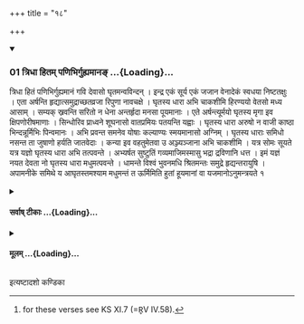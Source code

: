 +++
title = "१८"

+++

<div class="js_include" includetitle="true" newlevelforh1="3" unfilled url="/vedAH_yajuH/taittirIyam/sUtram/ApastambaH/shrautam/vishvAsa-prastutiH/17/18/01_tridhA_hitam_paNibhirguhyamAna~N.md">
<details open><summary><h3>01 त्रिधा हितम् पणिभिर्गुह्यमानङ् ...{Loading}...</h3></summary>

त्रिधा हितं पणिभिर्गुह्यमानं गवि देवासो घृतमन्वविन्दन् । इन्द्र एकं सूर्य एकं जजान वेनादेकं स्वधया निष्टतक्षुः । एता अर्षन्ति हृद्यात्समुद्राच्छतव्रजा रिपुणा नावचक्षे । घृतस्य धारा अभि चाकशीमि हिरण्ययो वेतसो मध्य आसाम् । सम्यक् स्र्रवन्ति सरितो न धेना अन्तर्हृदा मनसा पूयमानाः । एते अर्षन्त्यूर्मयो घृतस्य मृगा इव क्षिपणोरीषमाणाः । सिन्धोरिव प्राध्वने शूघनासो वातप्रमियः पतयन्ति यह्वाः । घृतस्य धारा अरुषो न वाजी काष्ठा भिन्दन्नूर्मिभिः पिन्वमानः । अभि प्रवन्त समनेव योषाः कल्याण्यः स्मयमानासो अग्निम् । घृतस्य धाराः समिधो नसन्त ता जुषाणो हर्यति जातवेदाः । कन्या इव वहतुमेतवा उ अञ्ज्यञ्जाना अभि चाकशीमि । यत्र सोमः सूयते यत्र यज्ञो घृतस्य धारा अभि तत्पवन्ते । अभ्यर्षत सुष्टुतिं गव्यमाजिमस्मासु भद्रा द्रविणानि धत्त । इमं यज्ञं नयत देवता नो घृतस्य धारा मधुमत्पवन्ते । धामन्ते विश्वं भुवनमधि श्रितमन्तः समुद्रे हृद्यन्तरायुषि । अपामनीके समिथे य आघृतस्तमश्याम मधुमन्तं त ऊर्मिमिति हुतां हूयमानां वा यजमानोऽनुमन्त्रयते १
</details>
</div>
<div class="js_include collapsed" newlevelforh1="4" title="सर्वाष् टीकाः" unfilled url="/vedAH_yajuH/taittirIyam/sUtram/ApastambaH/shrautam/sarvASh_TIkAH/17/18/01_tridhA_hitam_paNibhirguhyamAna~N.md">
<details><summary><h4>सर्वाष् टीकाः ...{Loading}...</h4></summary>
<details><summary>थिते</summary>

1. and the verses beginning with tridhāhitam paṇibhiḥ...[^1] The sacrificer recites these verses after the Vasordhārā libation is offered or when it is being offered.   

[^1]: for these verses see KS XI.7 (=R̥V IV.58).  
</details>
</details>
</div>
<div class="js_include collapsed" newlevelforh1="4" title="मूलम्" unfilled url="/vedAH_yajuH/taittirIyam/sUtram/ApastambaH/shrautam/mUlam/17/18/01_tridhA_hitam_paNibhirguhyamAna~N.md">
<details><summary><h4>मूलम् ...{Loading}...</h4></summary>

त्रिधा हितं पणिभिर्गुह्यमानं गवि देवासो घृतमन्वविन्दन् । इन्द्र एकं सूर्य एकं जजान वेनादेकं स्वधया निष्टतक्षुः । एता अर्षन्ति हृद्यात्समुद्राच्छतव्रजा रिपुणा नावचक्षे । घृतस्य धारा अभि चाकशीमि हिरण्ययो वेतसो मध्य आसाम् । सम्यक् स्र्रवन्ति सरितो न धेना अन्तर्हृदा मनसा पूयमानाः । एते अर्षन्त्यूर्मयो घृतस्य मृगा इव क्षिपणोरीषमाणाः । सिन्धोरिव प्राध्वने शूघनासो वातप्रमियः पतयन्ति यह्वाः । घृतस्य धारा अरुषो न वाजी काष्ठा भिन्दन्नूर्मिभिः पिन्वमानः । अभि प्रवन्त समनेव योषाः कल्याण्यः स्मयमानासो अग्निम् । घृतस्य धाराः समिधो नसन्त ता जुषाणो हर्यति जातवेदाः । कन्या इव वहतुमेतवा उ अञ्ज्यञ्जाना अभि चाकशीमि । यत्र सोमः सूयते यत्र यज्ञो घृतस्य धारा अभि तत्पवन्ते । अभ्यर्षत सुष्टुतिं गव्यमाजिमस्मासु भद्रा द्रविणानि धत्त । इमं यज्ञं नयत देवता नो घृतस्य धारा मधुमत्पवन्ते । धामन्ते विश्वं भुवनमधि श्रितमन्तः समुद्रे हृद्यन्तरायुषि । अपामनीके समिथे य आघृतस्तमश्याम मधुमन्तं त ऊर्मिमिति हुतां हूयमानां वा यजमानोऽनुमन्त्रयते १
</details>
</div>





  
इत्यष्टादशो कण्डिका 
